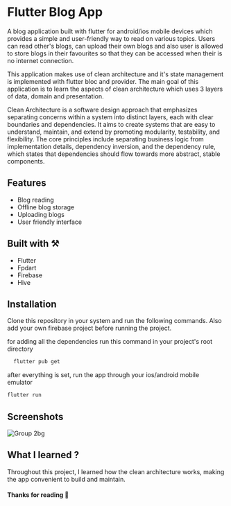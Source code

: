 
# Flutter Blog App

A blog application built with flutter for android/ios mobile devices which provides a simple and user-friendly way to read on various topics. Users can read other's blogs, can upload their own blogs and also user is allowed to store blogs in their favourites so that they can be accessed when their is no internet connection.

This application makes use of clean architecture and it's state management is implemented with flutter bloc and provider. The main goal of this application is to learn the aspects of clean architecture which uses 3 layers of data, domain and presentation. 

Clean Architecture is a software design approach that emphasizes separating concerns within a system into distinct layers, each with clear boundaries and dependencies. It aims to create systems that are easy to understand, maintain, and extend by promoting modularity, testability, and flexibility. The core principles include separating business logic from implementation details, dependency inversion, and the dependency rule, which states that dependencies should flow towards more abstract, stable components.


## Features

- Blog reading 
- Offline blog storage
- Uploading blogs
- User friendly interface


## Built with ⚒️

- Flutter
- Fpdart 
- Firebase 
- Hive 

## Installation

Clone this repository in your system and run the following commands. Also add your own firebase project before running the project.

for adding all the dependencies run this command in your project's root directory

```bash
  flutter pub get
```
    
after everything is set, run the app through your ios/android mobile emulator 

```bash 
flutter run 
```
## Screenshots

![Group 2bg](https://github.com/sahilchavan94/flutter_clean_architecture_blog_app/assets/142314251/4bba31ca-b8d5-4e7a-9429-b096388a0c14)


## What I learned ? 

Throughout this project, I learned how the clean architecture works, making the app convenient to build and maintain.

#### Thanks for reading 🎉


